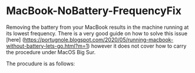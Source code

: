 # MacBook-NoBattery-FrequencyFix

Removing the battery from your MacBook results in the machine running at its lowest frequency. There is a very good guide on how to solve this issue [here] (https://portugnole.blogspot.com/2020/05/running-macbook-without-battery-lets-go.html?m=1) however it does not cover how to carry the procedure under MacOS Big Sur.

The procudure is as follows:

